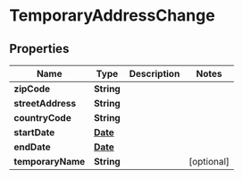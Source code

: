 

# TemporaryAddressChange

## Properties

Name | Type | Description | Notes
------------ | ------------- | ------------- | -------------
**zipCode** | **String** |  | 
**streetAddress** | **String** |  | 
**countryCode** | **String** |  | 
**startDate** | [**Date**](Date.md) |  | 
**endDate** | [**Date**](Date.md) |  | 
**temporaryName** | **String** |  |  [optional]




